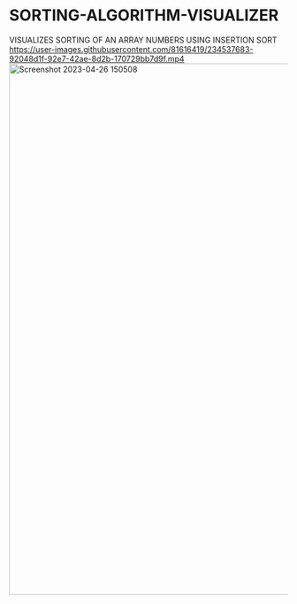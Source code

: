 # SORTING-ALGORITHM-VISUALIZER
VISUALIZES SORTING OF AN ARRAY NUMBERS USING INSERTION SORT
https://user-images.githubusercontent.com/81616419/234537683-92048d1f-92e7-42ae-8d2b-170729bb7d9f.mp4
<img width="960" alt="Screenshot 2023-04-26 150508" src="https://user-images.githubusercontent.com/81616419/234537794-d576c491-1c0f-4f9c-a294-07b18b1e3711.png">
